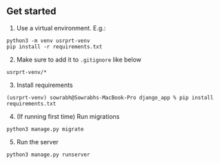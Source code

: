 ## Get started

1. Use a virtual environment. E.g.:
```shell
python3 -m venv usrprt-venv
pip install -r requirements.txt
```
2. Make sure to add it to `.gitignore` like below
```.gitignore
usrprt-venv/*
```
3. Install requirements
```shell
(usrprt-venv) sowrabh@Sowrabhs-MacBook-Pro django_app % pip install requirements.txt
```
4. (If running first time) Run migrations
```shell
python3 manage.py migrate
```
5. Run the server
```shell
python3 manage.py runserver
```
